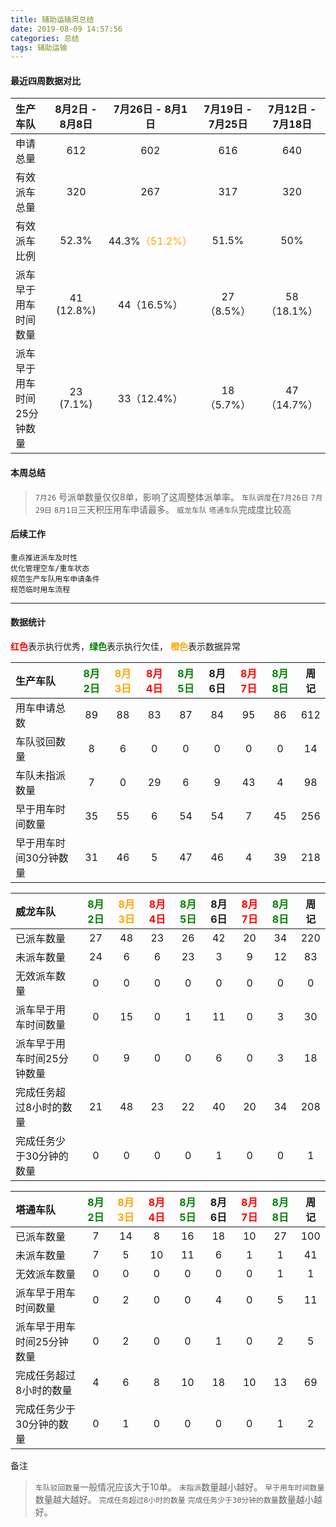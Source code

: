 ```yaml
---
title: 辅助运输周总结
date: 2019-08-09 14:57:56
categories: 总结
tags: 辅助运输
---
```


#### 最近四周数据对比

| 生产车队 | 8月2日 - 8月8日 | 7月26日 - 8月1日| 7月19日 - 7月25日 | 7月12日 - 7月18日  |
| :------| :----: | :----: | :----: | :----: |
| 申请总量    | 612 | 602 | 616 | 640 |
| 有效派车总量  | 320 | 267 | 317 | 320 |
| 有效派车比例  | 52.3% | 44.3%<font color="orange">（51.2%）</font> | 51.5% |50% |
| 派车早于用车时间数量 | 41 (12.8%) | 44（16.5%） | 27（8.5%） | 58（18.1%） |
| 派车早于用车时间25分钟数量 | 23 (7.1%) | 33（12.4%） | 18（5.7%） | 47（14.7%） |

#### 本周总结

> `7月26` 号派单数量仅仅8单，影响了这周整体派单率。
> `车队调度`在`7月26日` `7月29日` `8月1日`三天积压用车申请最多。
> `威龙车队` `塔通车队`完成度比较高


#### 后续工作

```
重点推进派车及时性
优化管理空车/重车状态
规范生产车队用车申请条件
规范临时用车流程
```

---------------------------
#### 数据统计

<font color="red">**红色**</font>表示执行优秀，<font color="green">**绿色**</font>表示执行欠佳， <font color="orange">**橙色**</font>表示数据异常


| 生产车队 | <font color="green">8月2日</font> | <font color="orange">8月3日</font> | <font color="red">8月4日</font> | <font color="green">8月5日</font> | 8月6日 |  <font color="red">8月7日</font>  | <font color="green">8月8日</font> |周记|
| :------| :----: | :----: | :----: | :----: | :----: | :----: | :----: |  :----: | 
| 用车申请总数         | 89 | 88 | 83 | 87 | 84 | 95 | 86 | 612 |
| 车队驳回数量         | 8 | 6 | 0 | 0 | 0 | 0 | 0 | 14 | 
| 车队未指派数量        | 7 | 0 | 29 | 6 | 9 | 43 | 4 | 98 | 
| 早于用车时间数量      | 35 | 55 | 6 | 54 | 54 | 7 | 45 | 256 |
| 早于用车时间30分钟数量  | 31 | 46 | 5 | 47 | 46 | 4 | 39 | 218 |

| 威龙车队 | <font color="green">8月2日</font> | <font color="orange">8月3日</font> | <font color="red">8月4日</font> | <font color="green">8月5日</font> | 8月6日 |  <font color="red">8月7日</font>  | <font color="green">8月8日</font> |周记|
| :------| :----: | :----: | :----: | :----: | :----: | :----: | :----: |  :----: | 
| 已派车数量    | 27 | 48 | 23 | 26 | 42 | 20 | 34 | 220 |
| 未派车数量   | 24 | 6 | 6 | 23 | 3 | 9 | 12 | 83 |
| 无效派车数量  | 0 | 0 | 0 | 0 | 0 | 0 | 0 | 0 |
| 派车早于用车时间数量  | 0 | 15 | 0 | 1 | 11 | 0 | 3 | 30 |
| 派车早于用车时间25分钟数量  | 0 | 9 | 0 | 0 | 6 | 0 | 3 | 18 |
| 完成任务超过8小时的数量 | 21 | 48 | 23 | 22 | 40 | 20 | 34 | 208 |
| 完成任务少于30分钟的数量  | 0 | 0 | 0 | 0 | 1 | 0 | 0 | 1 |


| 塔通车队 | <font color="green">8月2日</font> | <font color="orange">8月3日</font> | <font color="red">8月4日</font> | <font color="green">8月5日</font> | 8月6日 |  <font color="red">8月7日</font>  | <font color="green">8月8日</font> |周记|
| :------| :----: | :----: | :----: | :----: | :----: | :----: | :----: |  :----: | 
| 已派车数量    | 7 | 14 | 8 | 16 | 18 | 10 | 27 | 100 |
| 未派车数量   | 7 | 5 | 10 | 11 | 6 | 1 | 1 | 41 | 
| 无效派车数量  | 0 | 0 | 0 | 0 | 0 | 0 | 1 | 1 |
| 派车早于用车时间数量  | 0 | 2 | 0 | 0 | 4 | 0 | 5 | 11 |
| 派车早于用车时间25分钟数量  | 0 | 2 | 0 | 0 | 1 | 0 | 2 | 5 |
| 完成任务超过8小时的数量 | 4 | 6 | 8 | 10 | 18 | 10 | 13 | 69 | 
| 完成任务少于30分钟的数量  |  0 | 1 | 0 | 0 | 0 | 0 | 1 | 2|


备注

> `车队驳回数量`一般情况应该大于10单。
> `未指派`数量越小越好。
> `早于用车时间数量`数量越大越好。
> `完成任务超过8小时的数量` `完成任务少于30分钟的数量`数量越小越好。
